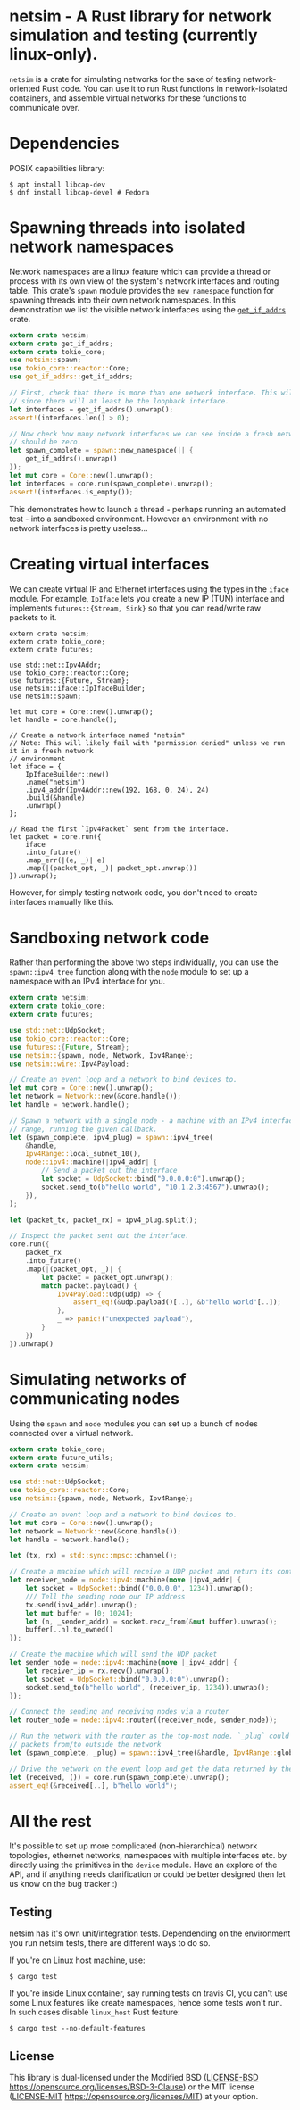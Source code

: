 # netsim - A Rust library for network simulation and testing (currently linux-only).

`netsim` is a crate for simulating networks for the sake of testing network-oriented Rust
code. You can use it to run Rust functions in network-isolated containers, and assemble
virtual networks for these functions to communicate over.

# Dependencies

POSIX capabilities library:
```
$ apt install libcap-dev
$ dnf install libcap-devel # Fedora
```

# Spawning threads into isolated network namespaces

Network namespaces are a linux feature which can provide a thread or process with its own view
of the system's network interfaces and routing table. This crate's `spawn` module provides the
`new_namespace` function for spawning threads into their own network namespaces.  In this
demonstration we list the visible network interfaces using the
[`get_if_addrs`](https://crates.io/crates/get_if_addrs) crate.

```rust
extern crate netsim;
extern crate get_if_addrs;
extern crate tokio_core;
use netsim::spawn;
use tokio_core::reactor::Core;
use get_if_addrs::get_if_addrs;

// First, check that there is more than one network interface. This will generally be true
// since there will at least be the loopback interface.
let interfaces = get_if_addrs().unwrap();
assert!(interfaces.len() > 0);

// Now check how many network interfaces we can see inside a fresh network namespace. There
// should be zero.
let spawn_complete = spawn::new_namespace(|| {
    get_if_addrs().unwrap()
});
let mut core = Core::new().unwrap();
let interfaces = core.run(spawn_complete).unwrap();
assert!(interfaces.is_empty());
```

This demonstrates how to launch a thread - perhaps running an automated test - into a sandboxed
environment. However an environment with no network interfaces is pretty useless...

# Creating virtual interfaces

We can create virtual IP and Ethernet interfaces using the types in the `iface` module. For
example, `IpIface` lets you create a new IP (TUN) interface and implements `futures::{Stream,
Sink}` so that you can read/write raw packets to it.

```rust,should_panic
extern crate netsim;
extern crate tokio_core;
extern crate futures;

use std::net::Ipv4Addr;
use tokio_core::reactor::Core;
use futures::{Future, Stream};
use netsim::iface::IpIfaceBuilder;
use netsim::spawn;

let mut core = Core::new().unwrap();
let handle = core.handle();

// Create a network interface named "netsim"
// Note: This will likely fail with "permission denied" unless we run it in a fresh network
// environment
let iface = {
    IpIfaceBuilder::new()
    .name("netsim")
    .ipv4_addr(Ipv4Addr::new(192, 168, 0, 24), 24)
    .build(&handle)
    .unwrap()
};

// Read the first `Ipv4Packet` sent from the interface.
let packet = core.run({
    iface
    .into_future()
    .map_err(|(e, _)| e)
    .map(|(packet_opt, _)| packet_opt.unwrap())
}).unwrap();
```

However, for simply testing network code, you don't need to create interfaces manually like
this.

# Sandboxing network code

Rather than performing the above two steps individually, you can use the `spawn::ipv4_tree`
function along with the `node` module to set up a namespace with an IPv4 interface for you.

```rust
extern crate netsim;
extern crate tokio_core;
extern crate futures;

use std::net::UdpSocket;
use tokio_core::reactor::Core;
use futures::{Future, Stream};
use netsim::{spawn, node, Network, Ipv4Range};
use netsim::wire::Ipv4Payload;

// Create an event loop and a network to bind devices to.
let mut core = Core::new().unwrap();
let network = Network::new(&core.handle());
let handle = network.handle();

// Spawn a network with a single node - a machine with an IPv4 interface in the 10.0.0.0/8
// range, running the given callback.
let (spawn_complete, ipv4_plug) = spawn::ipv4_tree(
    &handle,
    Ipv4Range::local_subnet_10(),
    node::ipv4::machine(|ipv4_addr| {
        // Send a packet out the interface
        let socket = UdpSocket::bind("0.0.0.0:0").unwrap();
        socket.send_to(b"hello world", "10.1.2.3:4567").unwrap();
    }),
);

let (packet_tx, packet_rx) = ipv4_plug.split();

// Inspect the packet sent out the interface.
core.run({
    packet_rx
    .into_future()
    .map(|(packet_opt, _)| {
        let packet = packet_opt.unwrap();
        match packet.payload() {
            Ipv4Payload::Udp(udp) => {
                assert_eq!(&udp.payload()[..], &b"hello world"[..]);
            },
            _ => panic!("unexpected payload"),
        }
    })
}).unwrap()
```

# Simulating networks of communicating nodes

Using the `spawn` and `node` modules you can set up a bunch of nodes connected over a virtual
network.

```rust
extern crate tokio_core;
extern crate future_utils;
extern crate netsim;

use std::net::UdpSocket;
use tokio_core::reactor::Core;
use netsim::{spawn, node, Network, Ipv4Range};

// Create an event loop and a network to bind devices to.
let mut core = Core::new().unwrap();
let network = Network::new(&core.handle());
let handle = network.handle();

let (tx, rx) = std::sync::mpsc::channel();

// Create a machine which will receive a UDP packet and return its contents
let receiver_node = node::ipv4::machine(move |ipv4_addr| {
    let socket = UdpSocket::bind(("0.0.0.0", 1234)).unwrap();
    /// Tell the sending node our IP address
    tx.send(ipv4_addr).unwrap();
    let mut buffer = [0; 1024];
    let (n, _sender_addr) = socket.recv_from(&mut buffer).unwrap();
    buffer[..n].to_owned()
});

// Create the machine which will send the UDP packet
let sender_node = node::ipv4::machine(move |_ipv4_addr| {
    let receiver_ip = rx.recv().unwrap();
    let socket = UdpSocket::bind("0.0.0.0:0").unwrap();
    socket.send_to(b"hello world", (receiver_ip, 1234)).unwrap();
});

// Connect the sending and receiving nodes via a router
let router_node = node::ipv4::router((receiver_node, sender_node));

// Run the network with the router as the top-most node. `_plug` could be used send/receive
// packets from/to outside the network
let (spawn_complete, _plug) = spawn::ipv4_tree(&handle, Ipv4Range::global(), router_node);

// Drive the network on the event loop and get the data returned by the receiving node.
let (received, ()) = core.run(spawn_complete).unwrap();
assert_eq!(&received[..], b"hello world");
```

# All the rest

It's possible to set up more complicated (non-hierarchical) network topologies, ethernet
networks, namespaces with multiple interfaces etc. by directly using the primitives in the
`device` module. Have an explore of the API, and if anything needs clarification or could be
better designed then let us know on the bug tracker :)

## Testing

netsim has it's own unit/integration tests. Dependending on the environment
you run netsim tests, there are different ways to do so.

If you're on Linux host machine, use:

```
$ cargo test
```

If you're inside Linux container, say running tests on travis CI, you can't
use some Linux features like create namespaces, hence some tests won't run.
In such cases disable `linux_host` Rust feature:

```
$ cargo test --no-default-features
```

## License

This library is dual-licensed under the Modified BSD ([LICENSE-BSD](LICENSE-BSD) https://opensource.org/licenses/BSD-3-Clause) or the MIT license ([LICENSE-MIT](LICENSE-MIT) https://opensource.org/licenses/MIT) at your option.
